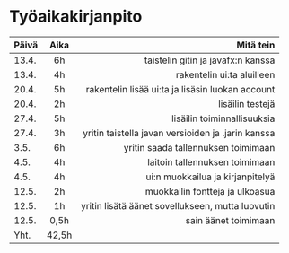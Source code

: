 # Työaikakirjanpito
| Päivä        | Aika         | Mitä tein  |
| ------------- |:-------------:| -----:|
| 13.4.   |6h | taistelin gitin ja javafx:n kanssa |
| 13.4.   |  4h   |rakentelin ui:ta aluilleen |
|20.4. |  5h   | rakentelin lisää ui:ta ja lisäsin luokan account |
|20.4.|2h|lisäilin testejä|
|27.4.|5h|lisäilin toiminnallisuuksia|
|27.4.|3h|yritin taistella javan versioiden ja .jarin kanssa|
|3.5.|6h|yritin saada tallennuksen toimimaan|
|4.5.|4h|laitoin tallennuksen toimimaan|
|4.5.|4h|ui:n muokkailua ja kirjanpitelyä|
|12.5.|2h|muokkailin fontteja ja ulkoasua|
|12.5.|1h|yritin lisätä äänet sovellukseen, mutta luovutin|
|12.5.|0,5h|sain äänet toimimaan|
|Yht.|42,5h| |
